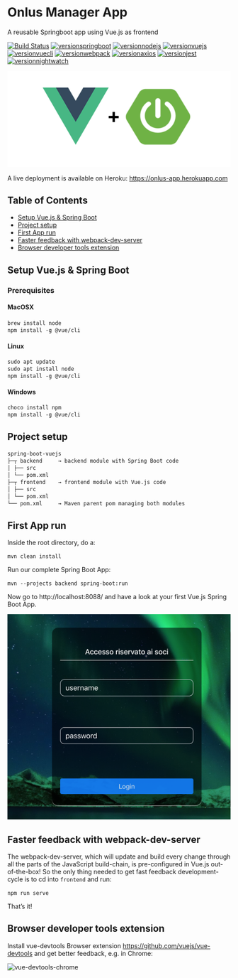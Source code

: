 # Onlus Manager App
A reusable Springboot app using Vue.js as frontend

[![Build Status](https://travis-ci.org/prima-s/onlus-manager-test.svg?branch=master)](https://travis-ci.org/prima-s/onlus-manager-test)
[![versionspringboot](https://img.shields.io/badge/springboot-2.1.3_RELEASE-brightgreen.svg)](https://github.com/spring-projects/spring-boot)
[![versionnodejs](https://img.shields.io/badge/nodejs-v11.8.0-brightgreen.svg)](https://nodejs.org/en/)
[![versionvuejs](https://img.shields.io/badge/vue.js-2.6.6-brightgreen.svg)](https://vuejs.org/)
[![versionvuecli](https://img.shields.io/badge/vue_CLI-3.4.0-brightgreen.svg)](https://cli.vuejs.org/)
[![versionwebpack](https://img.shields.io/badge/webpack-4.28.4-brightgreen.svg)](https://webpack.js.org/)
[![versionaxios](https://img.shields.io/badge/axios-0.18.0-brightgreen.svg)](https://github.com/axios/axios)
[![versionjest](https://img.shields.io/badge/jest-23.6.0-brightgreen.svg)](https://jestjs.io/)
[![versionnightwatch](https://img.shields.io/badge/nightwatch-0.9.21-brightgreen.svg)](http://nightwatchjs.org/)

![localhost-first-run](screenshots/localhost-first-run.png)

A live deployment is available on Heroku: https://onlus-app.herokuapp.com

## Table of Contents  
* [Setup Vue.js & Spring Boot](#setup-vuejs--spring-boot)
* [Project setup](#project-setup)
* [First App run](first-app-run)
* [Faster feedback with webpack-dev-server](#faster-feedback-with-webpack-dev-server)
* [Browser developer tools extension](#browser-developer-tools-extension)

## Setup Vue.js & Spring Boot

### Prerequisites

#### MacOSX

```
brew install node
npm install -g @vue/cli
```

#### Linux

```
sudo apt update
sudo apt install node
npm install -g @vue/cli
```

#### Windows

```
choco install npm
npm install -g @vue/cli
```

## Project setup

```
spring-boot-vuejs
├─┬ backend     → backend module with Spring Boot code
│ ├── src
│ └── pom.xml
├─┬ frontend    → frontend module with Vue.js code
│ ├── src
│ └── pom.xml
└── pom.xml     → Maven parent pom managing both modules
```

## First App run

Inside the root directory, do a: 

```
mvn clean install
```

Run our complete Spring Boot App:

```
mvn --projects backend spring-boot:run
```

Now go to http://localhost:8088/ and have a look at your first Vue.js Spring Boot App.

![onlus-app-login](screenshots/onlus-app-login.png)



## Faster feedback with webpack-dev-server

The webpack-dev-server, which will update and build every change through all the parts of the JavaScript build-chain, is pre-configured in Vue.js out-of-the-box! So the only thing needed to get fast feedback development-cycle is to cd into `frontend` and run:

```
npm run serve
```

That’s it! 


## Browser developer tools extension

Install vue-devtools Browser extension https://github.com/vuejs/vue-devtools and get better feedback, e.g. in Chrome:

![vue-devtools-chrome](screenshots/vue-devtools-chrome.png)

